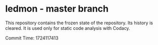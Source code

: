 # ledmon - master branch

This repository contains the frozen state of the repository.
Its history is cleared. It is used only for static code
analysis with Codacy.

Commit Time: 1724117413